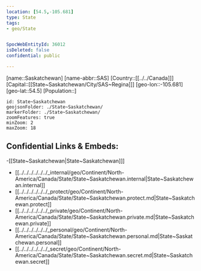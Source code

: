 ```yaml
---
location: [54.5,-105.681]
type: State
tags:
- geo/State


SpocWebEntityId: 36012
isDeleted: false
confidential: public

---
```


[name::Saskatchewan]
[name-abbr::SAS]
[Country::[[../../Canada]]]
[Capital::[[State~Saskatchewan/City/SAS~Regina]]]
[geo-lon::-105.681]
[geo-lat::54.5]
[Population::]



```leaflet
id: State~Saskatchewan
geojsonFolder: ./State~Saskatchewan/
markerFolder: ./State~Saskatchewan/
zoomFeatures: true 
minZoom: 2 
maxZoom: 18
```


## Confidential Links & Embeds: 
-[[State~Saskatchewan|State~Saskatchewan]]] 
- [[../../../../../../_internal/geo/Continent/North-America/Canada/State/State~Saskatchewan.internal|State~Saskatchewan.internal]] 
- [[../../../../../../_protect/geo/Continent/North-America/Canada/State/State~Saskatchewan.protect.md|State~Saskatchewan.protect]] 
- [[../../../../../../_private/geo/Continent/North-America/Canada/State/State~Saskatchewan.private.md|State~Saskatchewan.private]] 
- [[../../../../../../_personal/geo/Continent/North-America/Canada/State/State~Saskatchewan.personal.md|State~Saskatchewan.personal]] 
- [[../../../../../../_secret/geo/Continent/North-America/Canada/State/State~Saskatchewan.secret.md|State~Saskatchewan.secret]] 

